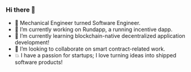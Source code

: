 ### Hi there 👋

- 🦾 Mechanical Engineer turned Software Engineer.
- 🔭 I’m currently working on Rundapp, a running incentive dapp.
- 🌱 I’m currently learning blockchain-native decentralized application development!
- 👯 I’m looking to collaborate on smart contract-related work.
- 💥 I have a passion for startups; I love turning ideas into shipped software products!
